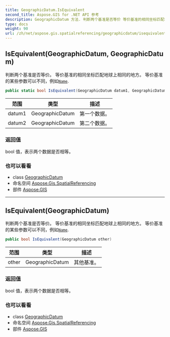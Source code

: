 ```yaml
---
title: GeographicDatum.IsEquivalent
second_title: Aspose.GIS for .NET API 参考
description: GeographicDatum 方法. 判断两个基准是否等价 等价基准的相同坐标匹配地球上相同的地方 等价基准的某些参数可以不同例如Name.
type: docs
weight: 90
url: /zh/net/aspose.gis.spatialreferencing/geographicdatum/isequivalent/
---
```

## IsEquivalent(GeographicDatum, GeographicDatum)

判断两个基准是否等价。 等价基准的相同坐标匹配地球上相同的地方。 等价基准的某些参数可以不同，例如[`Name`](../../identifiableobject/name/).

```csharp
public static bool IsEquivalent(GeographicDatum datum1, GeographicDatum datum2)
```

| 范围 | 类型 | 描述 |
| --- | --- | --- |
| datum1 | GeographicDatum | 第一个数据。 |
| datum2 | GeographicDatum | 第二个数据。 |

### 返回值

bool 值，表示两个数据是否相等。

### 也可以看看

* class [GeographicDatum](../)
* 命名空间 [Aspose.Gis.SpatialReferencing](../../geographicdatum/)
* 部件 [Aspose.GIS](../../../)

---

## IsEquivalent(GeographicDatum)

判断两个基准是否等价。 等价基准的相同坐标匹配地球上相同的地方。 等价基准的某些参数可以不同，例如[`Name`](../../identifiableobject/name/).

```csharp
public bool IsEquivalent(GeographicDatum other)
```

| 范围 | 类型 | 描述 |
| --- | --- | --- |
| other | GeographicDatum | 其他基准。 |

### 返回值

bool 值，表示两个数据是否相等。

### 也可以看看

* class [GeographicDatum](../)
* 命名空间 [Aspose.Gis.SpatialReferencing](../../geographicdatum/)
* 部件 [Aspose.GIS](../../../)


